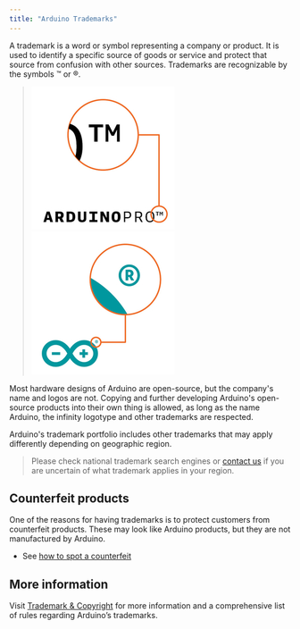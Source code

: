 ```yaml
---
title: "Arduino Trademarks"
---
```


A trademark is a word or symbol representing a company or product. It is used to identify a specific source of goods or service and protect that source from confusion with other sources. Trademarks are recognizable by the symbols ™ or ®.

>![Arduino Pro logo with "TM" symbol highlighted](img/ArduinoTrademark_TM.jpg) ![infinity logo with "®" symbol highlighted](img/ArduinoTrademark_R.jpg)

Most hardware designs of Arduino are open-source, but the company's name and logos are not. Copying and further developing Arduino's open-source products into their own thing is allowed, as long as the name Arduino, the infinity logotype and other trademarks are respected.

Arduino's trademark portfolio includes other trademarks that may apply differently depending on geographic region.

> Please check national trademark search engines or [contact us](trademark@arduino.cc) if you are uncertain of what trademark applies in your region.

## Counterfeit products

One of the reasons for having trademarks is to protect customers from counterfeit products. These may look like Arduino products, but they are not manufactured by Arduino.

* See [how to spot a counterfeit](https://support.arduino.cc/hc/en-us/articles/360020652100-How-to-spot-a-counterfeit-Arduino)

## More information

Visit [Trademark & Copyright](https://www.arduino.cc/en/trademark) for more information and a comprehensive list of rules regarding Arduino’s trademarks.
